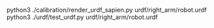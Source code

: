 python3 ./calibration/render_urdf_sapien.py  urdf/right_arm/robot.urdf
python3 ./urdf/test_urdf.py  urdf/right_arm/robot.urdf